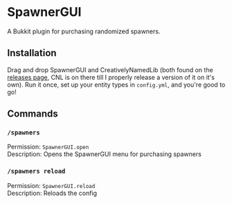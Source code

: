 # SpawnerGUI
A Bukkit plugin for purchasing randomized spawners.

## Installation
Drag and drop SpawnerGUI and CreativelyNamedLib (both found on the [releases page](https://github.com/Rayzr522/SpawnerGUI/releases), CNL is on there till I properly release a version of it on it's own). Run it once, set up your entity types in `config.yml`, and you're good to go!

## Commands
### `/spawners`
Permission: `SpawnerGUI.open`  
Description: Opens the SpawnerGUI menu for purchasing spawners

### `/spawners reload`
Permission: `SpawnerGUI.reload`  
Description: Reloads the config